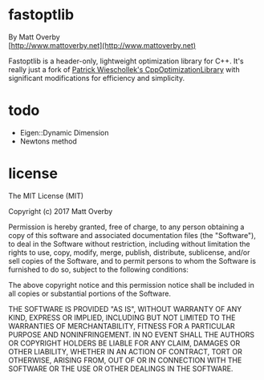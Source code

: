# fastoptlib

By Matt Overby  
[http://www.mattoverby.net](http://www.mattoverby.net)

Fastoptlib is a header-only, lightweight optimization library for C++.
It's really just a fork of [Patrick Wieschollek's CppOptimizationLibrary](https://github.com/PatWie/CppNumericalSolvers) with significant modifications for efficiency and simplicity.

# todo

- Eigen::Dynamic Dimension
- Newtons method

# license

The MIT License (MIT)

Copyright (c) 2017 Matt Overby

Permission is hereby granted, free of charge, to any person obtaining a copy
of this software and associated documentation files (the "Software"), to deal
in the Software without restriction, including without limitation the rights
to use, copy, modify, merge, publish, distribute, sublicense, and/or sell
copies of the Software, and to permit persons to whom the Software is
furnished to do so, subject to the following conditions:

The above copyright notice and this permission notice shall be included in all
copies or substantial portions of the Software.

THE SOFTWARE IS PROVIDED "AS IS", WITHOUT WARRANTY OF ANY KIND, EXPRESS OR
IMPLIED, INCLUDING BUT NOT LIMITED TO THE WARRANTIES OF MERCHANTABILITY,
FITNESS FOR A PARTICULAR PURPOSE AND NONINFRINGEMENT. IN NO EVENT SHALL THE
AUTHORS OR COPYRIGHT HOLDERS BE LIABLE FOR ANY CLAIM, DAMAGES OR OTHER
LIABILITY, WHETHER IN AN ACTION OF CONTRACT, TORT OR OTHERWISE, ARISING FROM,
OUT OF OR IN CONNECTION WITH THE SOFTWARE OR THE USE OR OTHER DEALINGS IN THE
SOFTWARE.
